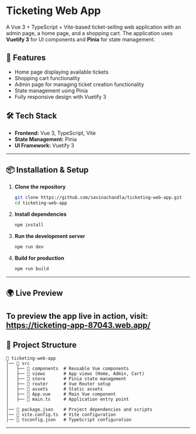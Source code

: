 # Ticketing Web App

A Vue 3 + TypeScript + Vite-based ticket-selling web application with an admin page, a home page, and a shopping cart. The application uses **Vuetify 3** for UI components and **Pinia** for state management.

## 🚀 Features
- Home page displaying available tickets
- Shopping cart functionality
- Admin page for managing ticket creation functionality
- State management using Pinia
- Fully responsive design with Vuetify 3

## 🛠 Tech Stack
- **Frontend:** Vue 3, TypeScript, Vite
- **State Management:** Pinia
- **UI Framework:** Vuetify 3

---

## 📦 Installation & Setup

1. **Clone the repository**
   ```sh
   git clone https://github.com/savinachandla/ticketing-web-app.git
   cd ticketing-web-app
   ```

2. **Install dependencies**
   ```sh
   npm install
   ```

3. **Run the development server**
   ```sh
   npm run dev
   ```

4. **Build for production**
   ```sh
   npm run build
   ```

---

## 🌍 Live Preview
 **To preview the app live in action, visit: https://ticketing-app-87043.web.app/**
---

## 📂 Project Structure
```
📁 ticketing-web-app
│── 📁 src
│   ├── 📁 components  # Reusable Vue components
│   ├── 📁 views       # App views (Home, Admin, Cart)
│   ├── 📁 store       # Pinia state management
│   ├── 📁 router      # Vue Router setup
│   ├── 📁 assets      # Static assets
│   ├── 📄 App.vue     # Main Vue component
│   ├── 📄 main.ts     # Application entry point
│
│── 📄 package.json    # Project dependencies and scripts
│── 📄 vite.config.ts  # Vite configuration
│── 📄 tsconfig.json   # TypeScript configuration
```

---
